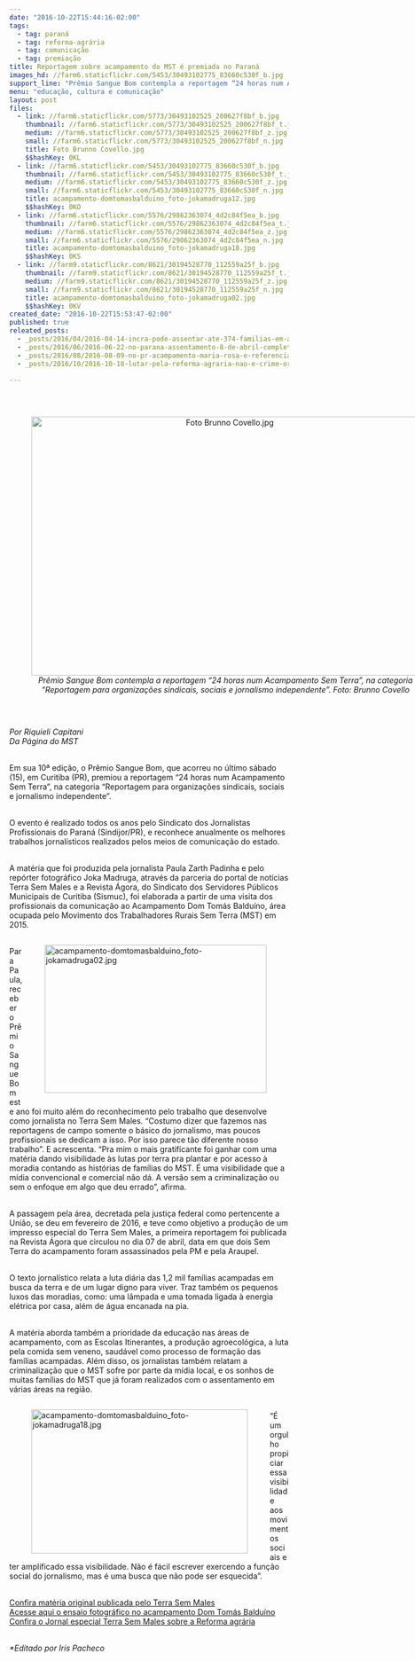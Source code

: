 ```yaml
---
date: "2016-10-22T15:44:16-02:00"
tags:
  - tag: paraná
  - tag: reforma-agrária
  - tag: comunicação
  - tag: premiação
title: Reportagem sobre acampamento do MST é premiada no Paraná
images_hd: //farm6.staticflickr.com/5453/30493102775_83660c530f_b.jpg
support_line: "Prêmio Sangue Bom contempla a reportagem “24 horas num Acampamento Sem Terra”, na categoria “Reportagem para organizações sindicais, sociais e jornalismo independente”"
menu: "educação, cultura e comunicação"
layout: post
files:
  - link: //farm6.staticflickr.com/5773/30493102525_200627f8bf_b.jpg
    thumbnail: //farm6.staticflickr.com/5773/30493102525_200627f8bf_t.jpg
    medium: //farm6.staticflickr.com/5773/30493102525_200627f8bf_z.jpg
    small: //farm6.staticflickr.com/5773/30493102525_200627f8bf_n.jpg
    title: Foto Brunno Covello.jpg
    $$hashKey: 0KL
  - link: //farm6.staticflickr.com/5453/30493102775_83660c530f_b.jpg
    thumbnail: //farm6.staticflickr.com/5453/30493102775_83660c530f_t.jpg
    medium: //farm6.staticflickr.com/5453/30493102775_83660c530f_z.jpg
    small: //farm6.staticflickr.com/5453/30493102775_83660c530f_n.jpg
    title: acampamento-domtomasbalduino_foto-jokamadruga12.jpg
    $$hashKey: 0KO
  - link: //farm6.staticflickr.com/5576/29862363074_4d2c84f5ea_b.jpg
    thumbnail: //farm6.staticflickr.com/5576/29862363074_4d2c84f5ea_t.jpg
    medium: //farm6.staticflickr.com/5576/29862363074_4d2c84f5ea_z.jpg
    small: //farm6.staticflickr.com/5576/29862363074_4d2c84f5ea_n.jpg
    title: acampamento-domtomasbalduino_foto-jokamadruga18.jpg
    $$hashKey: 0KS
  - link: //farm9.staticflickr.com/8621/30194528770_112559a25f_b.jpg
    thumbnail: //farm9.staticflickr.com/8621/30194528770_112559a25f_t.jpg
    medium: //farm9.staticflickr.com/8621/30194528770_112559a25f_z.jpg
    small: //farm9.staticflickr.com/8621/30194528770_112559a25f_n.jpg
    title: acampamento-domtomasbalduino_foto-jokamadruga02.jpg
    $$hashKey: 0KV
created_date: "2016-10-22T15:53:47-02:00"
published: true
releated_posts:
  - _posts/2016/04/2016-04-14-incra-pode-assentar-ate-374-familias-em-area-de-conflito-agrario-no-parana.md
  - _posts/2016/06/2016-06-22-no-parana-assentamento-8-de-abril-completa-19-anos.md
  - _posts/2016/08/2016-08-09-no-pr-acampamento-maria-rosa-e-referencia-em-producao-de-alimentos-saudaveis.md
  - _posts/2016/10/2016-10-18-lutar-pela-reforma-agraria-nao-e-crime-organizado.md

---
```

<p>&nbsp;</p>

<div style="text-align:center">
<figure class="image" style="display:inline-block"><img alt="Foto Brunno Covello.jpg" height="467" src="//farm6.staticflickr.com/5773/30493102525_200627f8bf_b.jpg" width="700" />
<figcaption><em>Pr&ecirc;mio Sangue Bom contempla a reportagem &ldquo;24 horas num Acampamento Sem Terra&rdquo;,&nbsp;na categoria &ldquo;Reportagem para organiza&ccedil;&otilde;es sindicais, sociais e jornalismo independente&rdquo;.&nbsp;Foto: Brunno Covello</em></figcaption>
</figure>
</div>

<p>&nbsp;</p>

<p><em>Por Riquieli Capitani<br />
Da P&aacute;gina do MST&nbsp;</em></p>

<p><br />
Em sua 10&ordf; edi&ccedil;&atilde;o, o Pr&ecirc;mio Sangue Bom, que acorreu no &uacute;ltimo s&aacute;bado (15), em Curitiba (PR), premiou a reportagem &ldquo;24 horas num Acampamento Sem Terra&rdquo;,&nbsp;na categoria &ldquo;Reportagem para organiza&ccedil;&otilde;es sindicais,&nbsp;sociais e jornalismo independente&rdquo;.</p>

<p><br />
O evento &eacute; realizado todos os anos pelo Sindicato dos Jornalistas Profissionais&nbsp;do Paran&aacute; (Sindijor/PR), e reconhece anualmente os melhores trabalhos jornal&iacute;sticos realizados pelos meios de comunica&ccedil;&atilde;o do estado.</p>

<p><br />
A mat&eacute;ria que foi produzida pela jornalista Paula Zarth Padinha e pelo rep&oacute;rter fotogr&aacute;fico Joka Madruga, atrav&eacute;s da parceria do portal de not&iacute;cias Terra Sem Males e a Revista&nbsp;&Aacute;gora, do Sindicato dos Servidores P&uacute;blicos Municipais de Curitiba (Sismuc), foi elaborada a partir de uma visita dos profissionais da comunica&ccedil;&atilde;o ao Acampamento Dom&nbsp;Tom&aacute;s Baldu&iacute;no, &aacute;rea ocupada pelo Movimento dos Trabalhadores Rurais Sem Terra (MST) em 2015.</p>

<figure class="image" style="float:right"><img alt="acampamento-domtomasbalduino_foto-jokamadruga02.jpg" height="267" src="//farm9.staticflickr.com/8621/30194528770_112559a25f_b.jpg" width="400" />
<figcaption></figcaption>
</figure>

<p><br />
Para Paula, receber o Pr&ecirc;mio Sangue Bom este ano foi muito al&eacute;m do reconhecimento pelo trabalho que desenvolve como jornalista no Terra Sem Males. &ldquo;Costumo dizer que&nbsp;fazemos nas reportagens de campo somente o b&aacute;sico do jornalismo, mas poucos profissionais se dedicam a isso. Por isso parece t&atilde;o diferente nosso trabalho&rdquo;. E&nbsp;acrescenta. &ldquo;Pra mim o mais gratificante foi ganhar com uma mat&eacute;ria dando visibilidade &agrave;s lutas por terra pra plantar e por acesso &agrave; moradia contando as hist&oacute;rias de&nbsp;fam&iacute;lias do MST. &Eacute; uma visibilidade que a m&iacute;dia convencional e comercial n&atilde;o d&aacute;. A vers&atilde;o sem a criminaliza&ccedil;&atilde;o ou sem o enfoque em algo que deu errado&rdquo;, afirma.</p>

<p><br />
A passagem pela &aacute;rea, decretada pela justi&ccedil;a federal como pertencente a Uni&atilde;o, se deu em fevereiro de 2016, e teve como objetivo a produ&ccedil;&atilde;o de um impresso especial do&nbsp;Terra Sem Males, a primeira reportagem foi publicada na Revista &Aacute;gora que circulou no dia 07 de abril, data em que dois Sem Terra do acampamento foram assassinados pela&nbsp;PM e pela Araupel.</p>

<p><br />
O texto jornal&iacute;stico relata a luta di&aacute;ria das 1,2 mil fam&iacute;lias acampadas em busca da terra e de um lugar digno para viver. Traz tamb&eacute;m os pequenos luxos das moradias, como:&nbsp;uma l&acirc;mpada e uma tomada ligada &agrave; energia el&eacute;trica por casa, al&eacute;m de &aacute;gua encanada na pia.</p>

<p><br />
A mat&eacute;ria aborda tamb&eacute;m a prioridade da educa&ccedil;&atilde;o nas &aacute;reas de acampamento, com as Escolas Itinerantes, a produ&ccedil;&atilde;o agroecol&oacute;gica, a luta pela comida sem veneno, saud&aacute;vel&nbsp;como processo de forma&ccedil;&atilde;o das fam&iacute;lias acampadas. Al&eacute;m disso, os jornalistas tamb&eacute;m relatam a criminaliza&ccedil;&atilde;o&nbsp;que o MST sofre por parte da m&iacute;dia local, e os sonhos de muitas&nbsp;fam&iacute;lias do MST que j&aacute; foram realizados com o assentamento em v&aacute;rias &aacute;reas na regi&atilde;o.</p>

<figure class="image" style="float:left"><img alt="acampamento-domtomasbalduino_foto-jokamadruga18.jpg" height="260" src="//farm6.staticflickr.com/5576/29862363074_4d2c84f5ea_b.jpg" width="390" />
<figcaption></figcaption>
</figure>

<p><br />
&ldquo;&Eacute; um orgulho propiciar essa visibilidade aos movimentos sociais e ter amplificado essa visibilidade. N&atilde;o &eacute; f&aacute;cil escrever exercendo a fun&ccedil;&atilde;o social do jornalismo, mas &eacute; uma&nbsp;busca que n&atilde;o pode ser esquecida&rdquo;.</p>

<p><br />
<a href="http://www.terrasemmales.com.br/24-horas-num-acampamento-sem-terra/">Confira mat&eacute;ria original publicada pelo Terra Sem Males</a><br />
<a href="http://www.terrasemmales.com.br/ensaio-fotografico-dom-tomas-balduino-vive-na-luta-do-povo/">Acesse aqui o ensaio fotogr&aacute;fico no acampamento Dom Tom&aacute;s Baldu&iacute;no</a><br />
<a href="https://issuu.com/paulazarthpadilha/docs/edicao_5_16052016/3?e=17157294/35789559">Confira o Jornal especial Terra Sem Males sobre a Reforma agr&aacute;ria</a></p>

<p><br />
<em>*Editado por Iris Pacheco</em></p>
